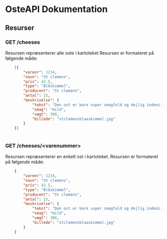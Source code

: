 # OsteAPI Dokumentation

## Resurser

### GET /cheeses

Resursen repræsenterer alle oste i kartoteket
Resursen er formateret på følgende måde:

```JSON
    [{
        "varenr": 1234,
        "navn": "St clemens",
        "pris": 42.5,
        "type": "Blåskimmel",
        "producent": "St clemens",
        "antal": 15,
        "beskrivelse": {
            "tekst": "Den ost er bare super smagfuld og dejlig indeni...",
            "smag": "mild",
            "vægt": 300,
            "billede": "stclemensblaaskimmel.jpg"
        }
    }]
    
```


### GET /cheeses/\<varenummer>

Resursen repræsenterer en enkelt ost i kartoteket.
Resursen er formateret på følgende måde:

```JSON
    {
        "varenr": 1234,
        "navn": "St clemens",
        "pris": 42.5,
        "type": "Blåskimmel",
        "producent": "St clemens",
        "antal": 15,
        "beskrivelse": {
            "tekst": "Den ost er bare super smagfuld og dejlig indeni...",
            "smag": "mild",
            "vægt": 300,
            "billede": "stclemensblaaskimmel.jpg"
        }
    }
```